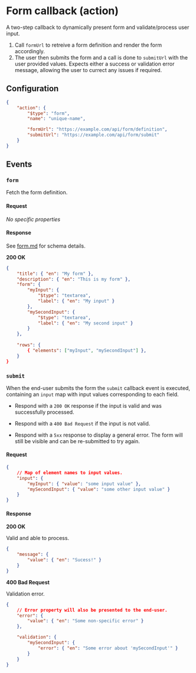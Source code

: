 # Form callback (action)

A two-step callback to dynamically present form and validate/process user input.

1. Call `formUrl` to retreive a form definition and render the form accordingly.
2. The user then submits the form and a call is done to `submitUrl` with the user provided values. Expects either a success or validation error message, allowing the user to currect any issues if required.

## Configuration

```json
{
    "action": {
        "$type": "form",
        "name": "unique-name",

        "formUrl": "https://example.com/api/form/definition",
        "submitUrl": "https://example.com/api/form/submit"
    }
}
```

## Events

### `form`

Fetch the form definition.

#### Request

*No specific properties*

#### Response

See [form.md](forms.md) for schema details.

**200 OK**

```json
{
    "title": { "en": "My form" },
    "description": { "en": "This is my form" },
    "form": {
        "myInput": {
            "$type": "textarea",
            "label": { "en": "My input" }
        },
        "mySecondInput": {
            "$type": "textarea",
            "label": { "en": "My second input" }
        }
    },
    
    "rows": {
        { "elements": ["myInput", "mySecondInput"] },
    }
}
```

### `submit`

When the end-user submits the form the `submit` callback event is executed, containing an `input` map with input values corresponding to each field.

-   Respond with a `200 OK` response if the input is valid and was successfully processed.

-   Respond with a `400 Bad Request` if the input is not valid.

-   Respond with a `5xx` response to display a general error. The form will still be visible and can be re-submitted to try again.

#### Request

```json
{
    // Map of element names to input values.
    "input": {
        "myInput": { "value": "some input value" },
        "mySecondInput": { "value": "some other input value" }
    }
}
```

#### Response

**200 OK**

Valid and able to process.

```json
{
    "message": {
        "value": { "en": "Sucess!" }
    }
}
```

**400 Bad Request**

Validation error.

```json
{
    // Error property will also be presented to the end-user.
    "error": {
        "value": { "en": "Some non-specific error" }
    },

    "validation": {
        "mySecondInput": { 
            "error": { "en": "Some error about 'mySecondInput'" } 
        }
    }
}
```